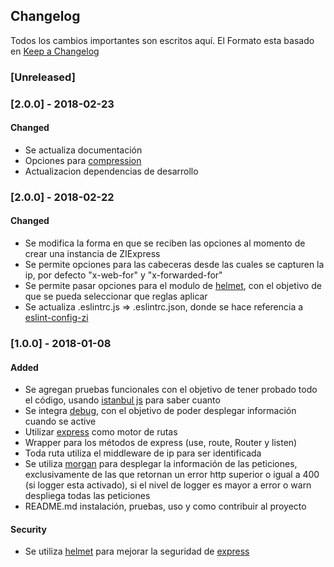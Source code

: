## Changelog

Todos los cambios importantes son escritos aquí. El Formato esta basado en [Keep a Changelog](http://keepachangelog.com/es-ES/1.0.0/)

### [Unreleased]

### [2.0.0] - 2018-02-23
#### Changed
- Se actualiza documentación
- Opciones para [compression][compression]
- Actualizacion dependencias de desarrollo

### [2.0.0] - 2018-02-22
#### Changed
- Se modifica la forma en que se reciben las opciones al momento de crear una instancia de ZIExpress
- Se permite opciones para las cabeceras desde las cuales se capturen la ip, por defecto "x-web-for" y "x-forwarded-for"
- Se permite pasar opciones para el modulo de [helmet][helmet], con el objetivo de que se pueda seleccionar que reglas aplicar
- Se actualiza .eslintrc.js => .eslintrc.json, donde se hace referencia a [eslint-config-zi][eslint-config-zi]

### [1.0.0] - 2018-01-08
#### Added
- Se agregan pruebas funcionales con el objetivo de tener probado todo el código, usando [istanbul js][istanbul] para saber cuanto
- Se integra [debug][debug], con el objetivo de poder desplegar información cuando se active
- Utilizar [express][express] como motor de rutas
- Wrapper para los métodos de express (use, route, Router y listen)
- Toda ruta utiliza el middleware de ip para ser identificada
- Se utiliza [morgan][morgan] para desplegar la información de las peticiones, exclusivamente de las que retornan un error http superior o igual a 400 (si logger esta activado), si el nivel de logger es mayor a error o warn despliega todas las peticiones
- README.md instalación, pruebas, uso y como contribuir al proyecto

#### Security
- Se utiliza [helmet][helmet] para mejorar la seguridad de [express][express]

[helmet]: https://www.npmjs.com/package/helmet
[morgan]: https://www.npmjs.com/package/morgan
[express]: https://expressjs.com/
[body-parser]: https://www.npmjs.com/package/body-parser
[express-router]: https://expressjs.com/en/4x/api.html#express.router
[app-use]: https://expressjs.com/en/4x/api.html#app.use
[docs-express]: https://expressjs.com/en/4x/api.html
[dependency-versions]: https://yarnpkg.com/en/docs/dependency-versions#toc-semantic-versioning
[istanbul]: https://istanbul.js.org/
[debug]: https://www.npmjs.com/package/debug
[eslint-config-zi]: https://github.com/zerointermittency/eslint-config-zi
[compression]: https://www.npmjs.com/package/compression